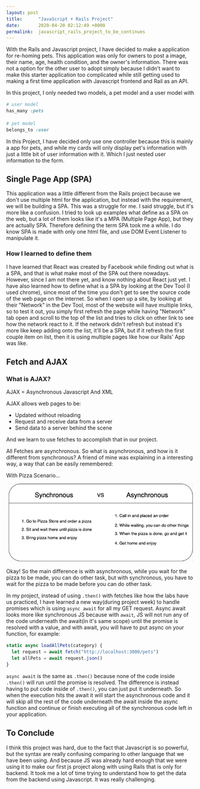 ```yaml
---
layout: post
title:      "JavaScript + Rails Project"
date:       2020-04-20 02:12:49 +0000
permalink:  javascript_rails_project_to_be_continues
---
```



With the Rails and Javascript project, I have decided to make a application for re-homing pets. This application was only for owners to post a image, their name, age, health condition, and the owner's information. There was not a option for the other user to adopt simply because I didn't want to make this starter application too complicated while still getting used to making a first time application with Javascript frontend and Rail as an API. 

In this project, I only needed two models, a pet model and a user model with
```ruby
# user model
has_many :pets

# pet model
belongs_to :user
```
In this Project, I have decided only use one controller because this is mainly a app for pets, and while my cards will only display pet's information with just a little bit of user information with it. Which I just nested user information to the form.

## Single Page App (SPA)

This application was a little different from the Rails project because we don't use multiple html for the application, but instead with the requirement, we will be building a SPA. This was a struggle for me. I said struggle, but it's more like a confusion. I tried to look up examples what define as a SPA on the web, but a lot of them looks like it's a MPA (Multiple Page App), but they are actually SPA. Therefore defining the term SPA took me a while. I do know SPA is made with only one html file, and use DOM Event Listener to manipulate it. 

### How I learned to define them
I have learned that React was created by Facebook while finding out what is a SPA, and that is what make most of the SPA out there nowadays. However, since I am not there yet, and know nothing about React just yet. I have also learned how to define what is a SPA by looking at the Dev Tool (I used chrome), since most of the time you don't get to see the source code of the web page on the internet. So when I open up a site, by looking at their "Network" in the Dev Tool, most of the website will have multiple links, so to test it out, you simply first refresh the page while having "Network" tab open and scroll to the top of the list and tries to click on other link to see how the network react to it. If the network didn't refresh but instead it's more like keep adding onto the list, it'll be a SPA, but if it refresh the first couple item on list, then it is using multiple pages like how our Rails' App was like. 

## Fetch and AJAX

### What is AJAX? 

AJAX = Asynchronous Javascript And XML

AJAX allows web pages to be:

* Updated without reloading
* Request and receive data from a server
* Send data to a server behind the scene

And we learn to use fetches to accomplish that in our project.

All Fetches are asynchronous. So what is asynchronous, and how is it different from synchronous? 
A friend of mine was explaining in a interesting way, a way that can be easily remembered: 

With Pizza Scenario...

![](https://github.com/pkanGitHub/pkanGitHub.github.io/blob/master/_posts/img/Async%26Sync.png)

Okay! So the main difference is with asynchronous, while you wait for the pizza to be made, you can do other task, but with synchronous, you have to wait for the pizza to be made before you can do other task.


In my project, instead of using `.then()` with fetches like how the labs have us practiced, I have learned a new way(during project week) to handle promises which is using `async await` for all my GET request. Async await looks more like synchronous JS because with `await`, JS will not run any of the code underneath the await(in it's same scope) until the promise is resolved with a value, and with await, you will have to put async on your function, for example:

```javascript
static async loadAllPets(category) {
  let request = await fetch("http://localhost:3000/pets")
  let allPets = await request.json()
}
```
`async await` is the same as `.then()` because none of the code inside `.then()` will run until the promise is resolved. The difference is instead having to put code inside of `.then()`, you can just put it underneath. So when the execution hits the await it will start the asynchronous code and it will skip all the rest of the code underneath the await inside the async function and continue or finish executing all of the synchronous code left in your application.

## To Conclude
I think this project was hard, due to the fact that Javascript is so powerful, but the syntax are really confusing comparing to other language that we have been using. And because JS was already hard enough that we were using it to make our first js project along with using Rails that is only for backend. It took me a lot of time trying to understand how to get the data from the backend using Javascript. It was really challenging.  
 
